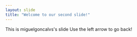 ```yaml
---
layout: slide
title: "Welcome to our second slide!"
---
```

This is miguelgoncalvs's slide
Use the left arrow to go back!